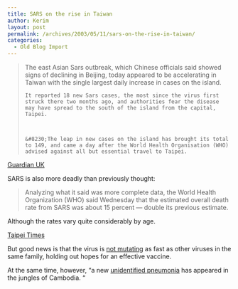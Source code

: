 ```yaml
---
title: SARS on the rise in Taiwan
author: Kerim
layout: post
permalink: /archives/2003/05/11/sars-on-the-rise-in-taiwan/
categories:
  - Old Blog Import
---
```


>   The east Asian Sars outbreak, which Chinese officials said showed signs of declining in Beijing, today appeared to be accelerating in Taiwan with the single largest daily increase in cases on the island.  
>   
>   
>     It reported 18 new Sars cases, the most since the virus first struck there two months ago, and authorities fear the disease may have spread to the south of the island from the capital, Taipei.
>   
>   
>   
>     &#8230;The leap in new cases on the island has brought its total to 149, and came a day after the World Health Organisation (WHO) advised against all but essential travel to Taipei.
>   


<a href="http://www.guardian.co.uk/sars/story/0,13036,952508,00.html" onclick="_gaq.push(['_trackEvent', 'outbound-article', 'http://www.guardian.co.uk/sars/story/0,13036,952508,00.html', 'Guardian UK']);" >Guardian UK</a>

SARS is also more deadly than previously thought:


>   Analyzing what it said was more complete data, the World Health Organization (WHO) said Wednesday that the estimated overall death rate from SARS was about 15 percent &#8212; double its previous estimate.


Although the rates vary quite considerably by age.

<a href="http://www.taipeitimes.com/News/front/archives/2003/05/09/205215" onclick="_gaq.push(['_trackEvent', 'outbound-article', 'http://www.taipeitimes.com/News/front/archives/2003/05/09/205215', 'Taipei Times']);" >Taipei Times</a>

But good news is that the virus is <a href="http://news.bbc.co.uk/2/hi/asia-pacific/3011395.stm" onclick="_gaq.push(['_trackEvent', 'outbound-article', 'http://news.bbc.co.uk/2/hi/asia-pacific/3011395.stm', 'not mutating']);" >not mutating</a> as fast as other viruses in the same family, holding out hopes for an effective vaccine. 

At the same time, however, &#8220;a new <a href="http://www.taipeitimes.com/News/front/archives/2003/05/09/205218" onclick="_gaq.push(['_trackEvent', 'outbound-article', 'http://www.taipeitimes.com/News/front/archives/2003/05/09/205218', 'unidentified pneumonia']);" >unidentified pneumonia</a> has appeared in the jungles of Cambodia. &#8220;

